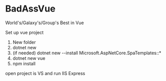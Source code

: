 # BadAssVue
World's/Galaxy's/Group's Best in Vue

Set up vue project
1. New folder
2. dotnet new
3. (if needed) dotnet new --install Microsoft.AspNetCore.SpaTemplates::*
4. dotnet new vue
5. npm install

open project is VS and run IIS Express



